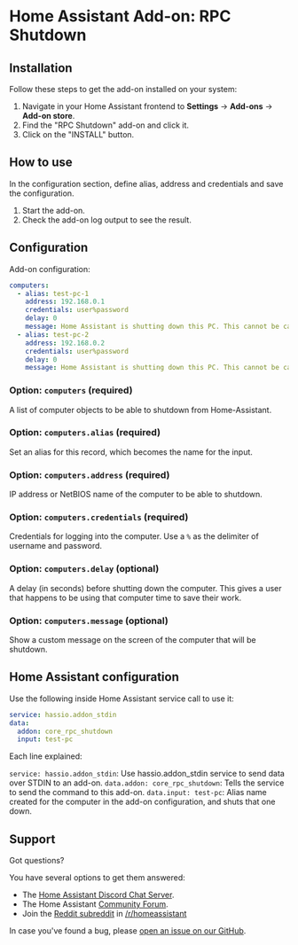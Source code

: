 # Home Assistant Add-on: RPC Shutdown

## Installation

Follow these steps to get the add-on installed on your system:

1. Navigate in your Home Assistant frontend to **Settings** -> **Add-ons** -> **Add-on store**.
2. Find the "RPC Shutdown" add-on and click it.
3. Click on the "INSTALL" button.

## How to use

In the configuration section, define alias, address and credentials and save the configuration.

1. Start the add-on.
2. Check the add-on log output to see the result.

## Configuration

Add-on configuration:

```yaml
computers:
  - alias: test-pc-1
    address: 192.168.0.1
    credentials: user%password
    delay: 0
    message: Home Assistant is shutting down this PC. This cannot be canceled. Please save your work!
  - alias: test-pc-2
    address: 192.168.0.2
    credentials: user%password
    delay: 0
    message: Home Assistant is shutting down this PC. This cannot be canceled. Please save your work!
```

### Option: `computers` (required)

A list of computer objects to be able to shutdown from Home-Assistant.

### Option: `computers.alias` (required)

Set an alias for this record, which becomes the name for the input.

### Option: `computers.address` (required)

IP address or NetBIOS name of the computer to be able to shutdown.

### Option:  `computers.credentials` (required)

Credentials for logging into the computer.
Use a `%` as the delimiter of username and password.

### Option:  `computers.delay` (optional)

A delay (in seconds) before shutting down the computer. This gives a user that happens to be using that computer time to save their work.

### Option:  `computers.message` (optional)

Show a custom message on the screen of the computer that will be shutdown.

## Home Assistant configuration

Use the following inside Home Assistant service call to use it:

```yaml
service: hassio.addon_stdin
data:
  addon: core_rpc_shutdown
  input: test-pc
```

Each line explained:

`service: hassio.addon_stdin`: Use hassio.addon_stdin service to send data over STDIN to an add-on.
`data.addon: core_rpc_shutdown`: Tells the service to send the command to this add-on.
`data.input: test-pc`: Alias name created for the computer in the add-on configuration, and shuts that one down.

## Support

Got questions?

You have several options to get them answered:

- The [Home Assistant Discord Chat Server][discord].
- The Home Assistant [Community Forum][forum].
- Join the [Reddit subreddit][reddit] in [/r/homeassistant][reddit]

In case you've found a bug, please [open an issue on our GitHub][issue].

[forum]: https://community.home-assistant.io
[issue]: https://github.com/home-assistant/addons/issues
[reddit]: https://reddit.com/r/homeassistant
[discord]: https://www.home-assistant.io/join-chat
